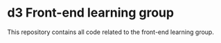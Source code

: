 # d3 Front-end learning group

This repository contains all code related to the front-end learning group.